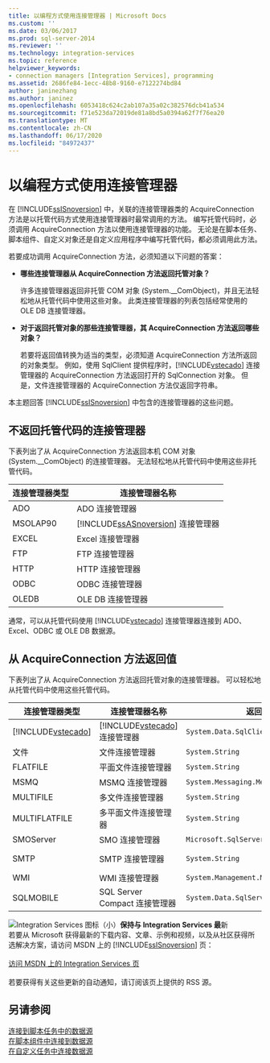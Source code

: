 ```yaml
---
title: 以编程方式使用连接管理器 | Microsoft Docs
ms.custom: ''
ms.date: 03/06/2017
ms.prod: sql-server-2014
ms.reviewer: ''
ms.technology: integration-services
ms.topic: reference
helpviewer_keywords:
- connection managers [Integration Services], programming
ms.assetid: 2686fe84-1ecc-48b8-9160-e7122274bd84
author: janinezhang
ms.author: janinez
ms.openlocfilehash: 6053418c624c2ab107a35a02c382576dcb41a534
ms.sourcegitcommit: f71e523da72019de81a8bd5a0394a62f7f76ea20
ms.translationtype: MT
ms.contentlocale: zh-CN
ms.lasthandoff: 06/17/2020
ms.locfileid: "84972437"
---
```

# <a name="working-with-connection-managers-programmatically"></a>以编程方式使用连接管理器
  在 [!INCLUDE[ssISnoversion](../includes/ssisnoversion-md.md)] 中，关联的连接管理器类的 AcquireConnection 方法是以托管代码方式使用连接管理器时最常调用的方法。 编写托管代码时，必须调用 AcquireConnection 方法以使用连接管理器的功能。 无论是在脚本任务、脚本组件、自定义对象还是自定义应用程序中编写托管代码，都必须调用此方法。  
  
 若要成功调用 AcquireConnection 方法，必须知道以下问题的答案：  
  
-   **哪些连接管理器从 AcquireConnection 方法返回托管对象？**  
  
     许多连接管理器返回非托管 COM 对象 (System.__ComObject)，并且无法轻松地从托管代码中使用这些对象。 此类连接管理器的列表包括经常使用的 OLE DB 连接管理器。  
  
-   **对于返回托管对象的那些连接管理器，其 AcquireConnection 方法返回哪些对象？**  
  
     若要将返回值转换为适当的类型，必须知道 AcquireConnection 方法所返回的对象类型。 例如，使用 SqlClient 提供程序时，[!INCLUDE[vstecado](../includes/vstecado-md.md)] 连接管理器的 AcquireConnection 方法返回打开的 SqlConnection 对象。 但是，文件连接管理器的 AcquireConnection 方法仅返回字符串。  
  
 本主题回答 [!INCLUDE[ssISnoversion](../includes/ssisnoversion-md.md)] 中包含的连接管理器的这些问题。  
  
## <a name="connection-managers-that-do-not-return-a-managed-object"></a>不返回托管代码的连接管理器  
 下表列出了从 AcquireConnection 方法返回本机 COM 对象 (System.__ComObject) 的连接管理器。 无法轻松地从托管代码中使用这些非托管代码。  
  
|连接管理器类型|连接管理器名称|  
|-----------------------------|-----------------------------|  
|ADO|ADO 连接管理器|  
|MSOLAP90|[!INCLUDE[ssASnoversion](../includes/ssasnoversion-md.md)] 连接管理器|  
|EXCEL|Excel 连接管理器|  
|FTP|FTP 连接管理器|  
|HTTP|HTTP 连接管理器|  
|ODBC|ODBC 连接管理器|  
|OLEDB|OLE DB 连接管理器|  
  
 通常，可以从托管代码使用 [!INCLUDE[vstecado](../includes/vstecado-md.md)] 连接管理器连接到 ADO、Excel、ODBC 或 OLE DB 数据源。  
  
## <a name="return-values-from-the-acquireconnection-method"></a>从 AcquireConnection 方法返回值  
 下表列出了从 AcquireConnection 方法返回托管对象的连接管理器。 可以轻松地从托管代码中使用这些托管代码。  
  
|连接管理器类型|连接管理器名称|返回值的类型|其他信息|  
|-----------------------------|-----------------------------|--------------------------|----------------------------|  
|[!INCLUDE[vstecado](../includes/vstecado-md.md)]|[!INCLUDE[vstecado](../includes/vstecado-md.md)] 连接管理器|`System.Data.SqlClient.SqlConnection`||  
|文件|文件连接管理器|`System.String`|文件的路径。|  
|FLATFILE|平面文件连接管理器|`System.String`|文件的路径。|  
|MSMQ|MSMQ 连接管理器|`System.Messaging.MessageQueue`||  
|MULTIFILE|多文件连接管理器|`System.String`|其中一个文件的路径。|  
|MULTIFLATFILE|多平面文件连接管理器|`System.String`|其中一个文件的路径。|  
|SMOServer|SMO 连接管理器|`Microsoft.SqlServer.Management.Smo.Server`||  
|SMTP|SMTP 连接管理器|`System.String`|例如： `SmtpServer=<server name>;UseWindowsAuthentication=True;EnableSsl=False;`|  
|WMI|WMI 连接管理器|`System.Management.ManagementScope`||  
|SQLMOBILE|SQL Server Compact 连接管理器|`System.Data.SqlServerCe.SqlCeConnection`||  
  
![Integration Services 图标（小）](media/dts-16.gif "集成服务图标（小）")**保持与 Integration Services 最**新  <br /> 若要从 Microsoft 获得最新的下载内容、文章、示例和视频，以及从社区获得所选解决方案，请访问 MSDN 上的 [!INCLUDE[ssISnoversion](../includes/ssisnoversion-md.md)] 页：<br /><br /> [访问 MSDN 上的 Integration Services 页](https://go.microsoft.com/fwlink/?LinkId=136655)<br /><br /> 若要获得有关这些更新的自动通知，请订阅该页上提供的 RSS 源。  
  
## <a name="see-also"></a>另请参阅  
 [连接到脚本任务中的数据源](extending-packages-scripting/task/connecting-to-data-sources-in-the-script-task.md)   
 [在脚本组件中连接到数据源](extending-packages-scripting/data-flow-script-component/connecting-to-data-sources-in-the-script-component.md)   
 [在自定义任务中连接数据源](extending-packages-custom-objects/task/connecting-to-data-sources-in-a-custom-task.md)  
  
  
